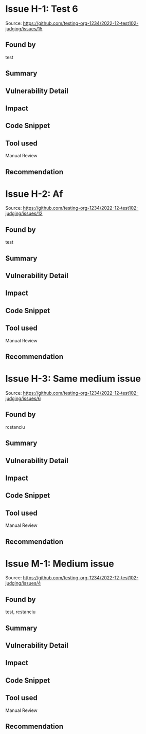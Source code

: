 # Issue H-1: Test 6 

Source: https://github.com/testing-org-1234/2022-12-test102-judging/issues/15 

## Found by 
test

## Summary

## Vulnerability Detail

## Impact

## Code Snippet

## Tool used

Manual Review

## Recommendation

# Issue H-2: Af 

Source: https://github.com/testing-org-1234/2022-12-test102-judging/issues/12 

## Found by 
test

## Summary

## Vulnerability Detail

## Impact

## Code Snippet

## Tool used

Manual Review

## Recommendation

# Issue H-3: Same medium issue 

Source: https://github.com/testing-org-1234/2022-12-test102-judging/issues/6 

## Found by 
rcstanciu

## Summary

## Vulnerability Detail

## Impact

## Code Snippet

## Tool used

Manual Review

## Recommendation

# Issue M-1: Medium issue 

Source: https://github.com/testing-org-1234/2022-12-test102-judging/issues/4 

## Found by 
test, rcstanciu

## Summary

## Vulnerability Detail

## Impact

## Code Snippet

## Tool used

Manual Review

## Recommendation

